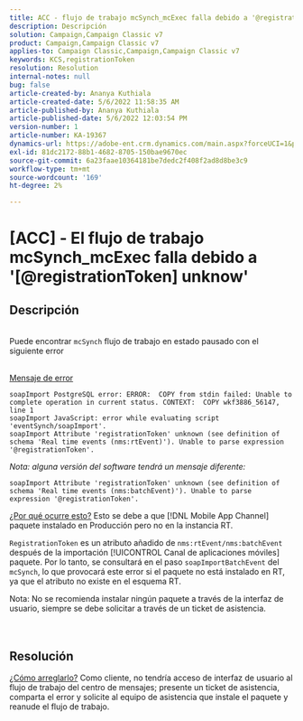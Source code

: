 ```yaml
---
title: ACC - flujo de trabajo mcSynch_mcExec falla debido a '@registrationToken desconocido'
description: Descripción
solution: Campaign,Campaign Classic v7
product: Campaign,Campaign Classic v7
applies-to: Campaign Classic,Campaign,Campaign Classic v7
keywords: KCS,registrationToken
resolution: Resolution
internal-notes: null
bug: false
article-created-by: Ananya Kuthiala
article-created-date: 5/6/2022 11:58:35 AM
article-published-by: Ananya Kuthiala
article-published-date: 5/6/2022 12:03:54 PM
version-number: 1
article-number: KA-19367
dynamics-url: https://adobe-ent.crm.dynamics.com/main.aspx?forceUCI=1&pagetype=entityrecord&etn=knowledgearticle&id=ea48c7d8-33cd-ec11-a7b5-6045bd00d995
exl-id: 81dc2172-88b1-4682-8705-150bae9670ec
source-git-commit: 6a23faae10364181be7dedc2f408f2ad8d8be3c9
workflow-type: tm+mt
source-wordcount: '169'
ht-degree: 2%

---
```


# [ACC] - El flujo de trabajo mcSynch_mcExec falla debido a &#39;[@registrationToken] unknow&#39;

## Descripción

<br>Puede encontrar `mcSynch` flujo de trabajo en estado pausado con el siguiente error<br><br>

<u>Mensaje de error</u>

```
soapImport PostgreSQL error: ERROR:  COPY from stdin failed: Unable to complete operation in current status. CONTEXT:  COPY wkf3886_56147, line 1
soapImport JavaScript: error while evaluating script 'eventSynch/soapImport'.
soapImport Attribute 'registrationToken' unknown (see definition of schema 'Real time events (nms:rtEvent)'). Unable to parse expression '@registrationToken'.
```

*Nota: alguna versión del software tendrá un mensaje diferente:*

```
soapImport Attribute 'registrationToken' unknown (see definition of schema 'Real time events (nms:batchEvent)'). Unable to parse expression '@registrationToken'.
```

<u>¿Por qué ocurre esto?</u>
Esto se debe a que [!DNL Mobile App Channel] paquete instalado en Producción pero no en la instancia RT.

`RegistrationToken` es un atributo añadido de `nms:rtEvent/nms:batchEvent` después de la importación [!UICONTROL Canal de aplicaciones móviles] paquete. Por lo tanto, se consultará en el paso `soapImportBatchEvent` del `mcSynch`, lo que provocará este error si el paquete no está instalado en RT, ya que el atributo no existe en el esquema RT.



Nota: No se recomienda instalar ningún paquete a través de la interfaz de usuario, siempre se debe solicitar a través de un ticket de asistencia.
<br><br> <br>

## Resolución

<u>¿Cómo arreglarlo?</u>
Como cliente, no tendría acceso de interfaz de usuario al flujo de trabajo del centro de mensajes; presente un ticket de asistencia, comparta el error y solicite al equipo de asistencia que instale el paquete y reanude el flujo de trabajo.
